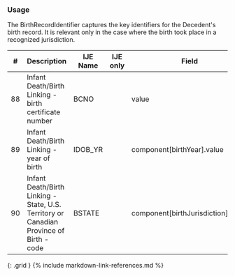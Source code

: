 ### Usage
The BirthRecordIdentifier captures the key identifiers for the Decedent's birth record.
                         It is relevant only in the case where the birth took place in a recognized jurisdiction.

| **#** |  **Description**   |  **IJE Name**   | IJE only |  **Field**  |  **Type**  | **Value Set**  |
| :---------: | ------------- | ------------ | :----------: |---------- | -------- | -------- |
| 88 | Infant Death/Birth Linking - birth certificate number | BCNO| |value | string(6) | - | 
| 89 | Infant Death/Birth Linking - year of birth | IDOB_YR| |component[birthYear].value | dateTime | YYYY component | 
| 90 | Infant Death/Birth Linking - State, U.S. Territory or Canadian Province of Birth - code | BSTATE| |component[birthJurisdiction].value | string | [JurisdictionVS] | 
{: .grid }
{% include markdown-link-references.md %}
